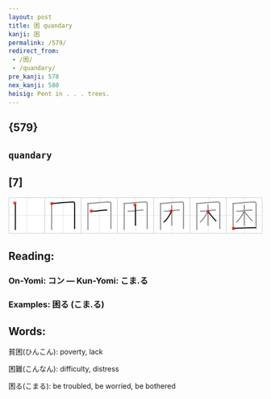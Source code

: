 ```yaml
---
layout: post
title: 困 quandary
kanji: 困
permalink: /579/
redirect_from:
 - /困/
 - /quandary/
pre_kanji: 578
nex_kanji: 580
heisig: Pent in . . . trees.
---
```


## {579}

## `quandary`

## [7]

<div class="stroke"><img src="../images/E59BB0.png" /></div>

## Reading:

### On-Yomi: コン &mdash; Kun-Yomi: こま.る

### Examples: 困る (こま.る)

## Words:

貧困(ひんこん): poverty, lack

困難(こんなん): difficulty, distress

困る(こまる): be troubled, be worried, be bothered
